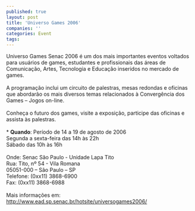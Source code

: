 ```yaml
---
published: true
layout: post
title: 'Universo Games 2006'
companies: ''
categories: Event
tags: 
---
```

Universo Games Senac 2006 &eacute; um dos mais importantes eventos voltados para usu&aacute;rios de games, estudantes e profissionais das &aacute;reas de Comunica&ccedil;&atilde;o, Artes, Tecnologia e Educa&ccedil;&atilde;o inseridos no mercado de games. <br /><br />A programa&ccedil;&atilde;o inclui um circuito de palestras, mesas redondas e oficinas que abordar&atilde;o os mais diversos temas relacionados &agrave; Converg&ecirc;ncia dos Games &ndash; Jogos on-line.<br /><br />Conhe&ccedil;a o futuro dos games, visite a exposi&ccedil;&atilde;o, participe das oficinas e assista &agrave;s palestras.<br /><br />* **Quando**:  Per&iacute;odo de 14 a 19 de agosto de 2006<br />Segunda a sexta-feira das 14h &agrave;s 22h<br />S&aacute;bado das 10h &agrave;s 16h<br /><br />Onde: Senac S&atilde;o Paulo - Unidade Lapa Tito<br />Rua: Tito, n&ordm; 54 - Vila Romana<br />05051-000 &ndash; S&atilde;o Paulo &ndash; SP<br />Telefone: (0xx11) 3868-6900<br />Fax: (0xx11) 3868-6988 <br /> <br />Mais informa&ccedil;&otilde;es em:  <a href="http://www.ead.sp.senac.br/hotsite/universogames2006/" target="_blank">http://www.ead.sp.senac.br/hotsite/universogames2006/</a>
